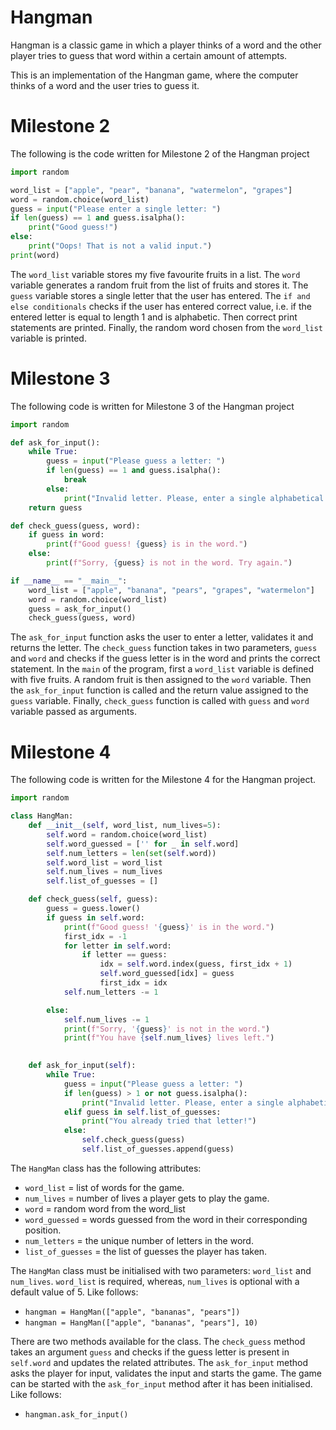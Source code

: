 # Hangman
Hangman is a classic game in which a player thinks of a word and the other player tries to guess that word within a certain amount of attempts.

This is an implementation of the Hangman game, where the computer thinks of a word and the user tries to guess it. 

# Milestone 2
The following is the code written for Milestone 2 of the Hangman project

```python
import random

word_list = ["apple", "pear", "banana", "watermelon", "grapes"]
word = random.choice(word_list)
guess = input("Please enter a single letter: ")
if len(guess) == 1 and guess.isalpha():
    print("Good guess!")
else:
    print("Oops! That is not a valid input.")
print(word)
```

The `word_list` variable stores my five favourite fruits in a list. The `word` variable generates a random fruit from the list of fruits and stores it. The `guess` variable stores a single letter that the user has entered. The `if and else conditionals` checks if the user has entered correct value, i.e. if the entered letter is equal to length 1 and is alphabetic. Then correct print statements are printed. Finally, the random word chosen from the `word_list` variable is printed.

# Milestone 3
The following code is written for Milestone 3 of the Hangman project

```python
import random

def ask_for_input():
    while True:
        guess = input("Please guess a letter: ")
        if len(guess) == 1 and guess.isalpha():
            break
        else:
            print("Invalid letter. Please, enter a single alphabetical character.")
    return guess

def check_guess(guess, word):
    if guess in word:
        print(f"Good guess! {guess} is in the word.")
    else:
        print(f"Sorry, {guess} is not in the word. Try again.")

if __name__ == "__main__":
    word_list = ["apple", "banana", "pears", "grapes", "watermelon"]
    word = random.choice(word_list)
    guess = ask_for_input()
    check_guess(guess, word) 
```

The `ask_for_input` function asks the user to enter a letter, validates it and returns the letter. The `check_guess` function takes in two parameters, `guess` and `word` and checks if the guess letter is in the word and prints the correct statement. In the `main` of the program, first a `word_list` variable is defined with five fruits. A random fruit is then assigned to the `word` variable. Then the `ask_for_input` function is called and the return value assigned to the `guess` variable. Finally, `check_guess` function is called with `guess` and `word` variable passed as arguments.

# Milestone 4
The following code is written for the Milestone 4 for the Hangman project.

```python
import random

class HangMan:
    def __init__(self, word_list, num_lives=5):
        self.word = random.choice(word_list)
        self.word_guessed = ['' for _ in self.word]
        self.num_letters = len(set(self.word))
        self.word_list = word_list
        self.num_lives = num_lives
        self.list_of_guesses = []

    def check_guess(self, guess):
        guess = guess.lower()
        if guess in self.word:
            print(f"Good guess! '{guess}' is in the word.")
            first_idx = -1 
            for letter in self.word:
                if letter == guess:
                    idx = self.word.index(guess, first_idx + 1) 
                    self.word_guessed[idx] = guess
                    first_idx = idx
            self.num_letters -= 1

        else:
            self.num_lives -= 1
            print(f"Sorry, '{guess}' is not in the word.")
            print(f"You have {self.num_lives} lives left.")

    
    def ask_for_input(self):
        while True:
            guess = input("Please guess a letter: ")
            if len(guess) > 1 or not guess.isalpha():
                print("Invalid letter. Please, enter a single alphabetic character.")
            elif guess in self.list_of_guesses:
                print("You already tried that letter!")
            else:
                self.check_guess(guess)
                self.list_of_guesses.append(guess)
```
The `HangMan` class has the following attributes:
* `word_list` = list of words for the game.
* `num_lives` = number of lives a player gets to play the game.
* `word` = random word from the word_list
* `word_guessed` = words guessed from the word in their corresponding position.
* `num_letters` = the unique number of letters in the word.
* `list_of_guesses` = the list of guesses the player has taken.

The `HangMan` class must be initialised with two parameters: `word_list` and `num_lives`. `word_list` is required, whereas, `num_lives` is optional with a default value of 5. Like follows: 
* `hangman = HangMan(["apple", "bananas", "pears"])`
* `hangman = HangMan(["apple", "bananas", "pears"], 10)`

There are two methods available for the class. The `check_guess` method takes an argument `guess` and checks if the guess letter is present in `self.word` and updates the related attributes. The `ask_for_input` method asks the player for input, validates the input and starts the game. The game can be started with the `ask_for_input` method after it has been initialised. Like follows:
* `hangman.ask_for_input()`